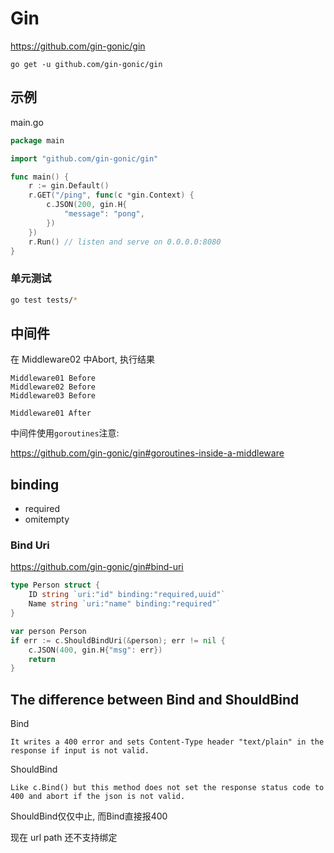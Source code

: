 # Gin

https://github.com/gin-gonic/gin

```
go get -u github.com/gin-gonic/gin
```

## 示例

main.go
```go
package main

import "github.com/gin-gonic/gin"

func main() {
	r := gin.Default()
	r.GET("/ping", func(c *gin.Context) {
		c.JSON(200, gin.H{
			"message": "pong",
		})
	})
	r.Run() // listen and serve on 0.0.0.0:8080
}
```


### 单元测试

```bash
go test tests/*
```


## 中间件

在 Middleware02 中Abort, 执行结果
```
Middleware01 Before
Middleware02 Before
Middleware03 Before

Middleware01 After
```

中间件使用`goroutines`注意:

https://github.com/gin-gonic/gin#goroutines-inside-a-middleware


## binding

- required
- omitempty

### Bind Uri

https://github.com/gin-gonic/gin#bind-uri

```go
type Person struct {
	ID string `uri:"id" binding:"required,uuid"`
	Name string `uri:"name" binding:"required"`
}

var person Person
if err := c.ShouldBindUri(&person); err != nil {
    c.JSON(400, gin.H{"msg": err})
    return
}
```


## The difference between Bind and ShouldBind

Bind
```
It writes a 400 error and sets Content-Type header "text/plain" in the response if input is not valid.
```

ShouldBind
```
Like c.Bind() but this method does not set the response status code to 400 and abort if the json is not valid.
```

ShouldBind仅仅中止, 而Bind直接报400

现在 url path 还不支持绑定
